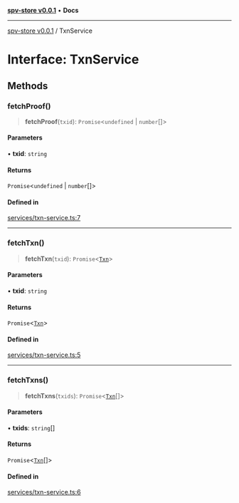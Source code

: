 [**spv-store v0.0.1**](../README.md) • **Docs**

***

[spv-store v0.0.1](../globals.md) / TxnService

# Interface: TxnService

## Methods

### fetchProof()

> **fetchProof**(`txid`): `Promise`\<`undefined` \| `number`[]\>

#### Parameters

• **txid**: `string`

#### Returns

`Promise`\<`undefined` \| `number`[]\>

#### Defined in

[services/txn-service.ts:7](https://github.com/shruggr/ts-casemod-spv/blob/dc142b85a7bc32ae7c572ff1fa62fa3ec80b91ea/src/services/txn-service.ts#L7)

***

### fetchTxn()

> **fetchTxn**(`txid`): `Promise`\<[`Txn`](Txn.md)\>

#### Parameters

• **txid**: `string`

#### Returns

`Promise`\<[`Txn`](Txn.md)\>

#### Defined in

[services/txn-service.ts:5](https://github.com/shruggr/ts-casemod-spv/blob/dc142b85a7bc32ae7c572ff1fa62fa3ec80b91ea/src/services/txn-service.ts#L5)

***

### fetchTxns()

> **fetchTxns**(`txids`): `Promise`\<[`Txn`](Txn.md)[]\>

#### Parameters

• **txids**: `string`[]

#### Returns

`Promise`\<[`Txn`](Txn.md)[]\>

#### Defined in

[services/txn-service.ts:6](https://github.com/shruggr/ts-casemod-spv/blob/dc142b85a7bc32ae7c572ff1fa62fa3ec80b91ea/src/services/txn-service.ts#L6)

